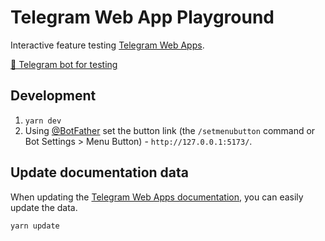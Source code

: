 # Telegram Web App Playground

Interactive feature testing [Telegram Web Apps](https://core.telegram.org/bots/webapps).

[🤖 Telegram bot for testing](https://t.me/tg_web_app_test_bot)

## Development

1. `yarn dev`
2. Using [@BotFather](https://t.me/botfather) set the button link (the `/setmenubutton` command or Bot Settings > Menu Button) - `http://127.0.0.1:5173/`.

## Update documentation data

When updating the [Telegram Web Apps documentation](https://core.telegram.org/bots/webapps), you can easily update the data.

```sh
yarn update
```
